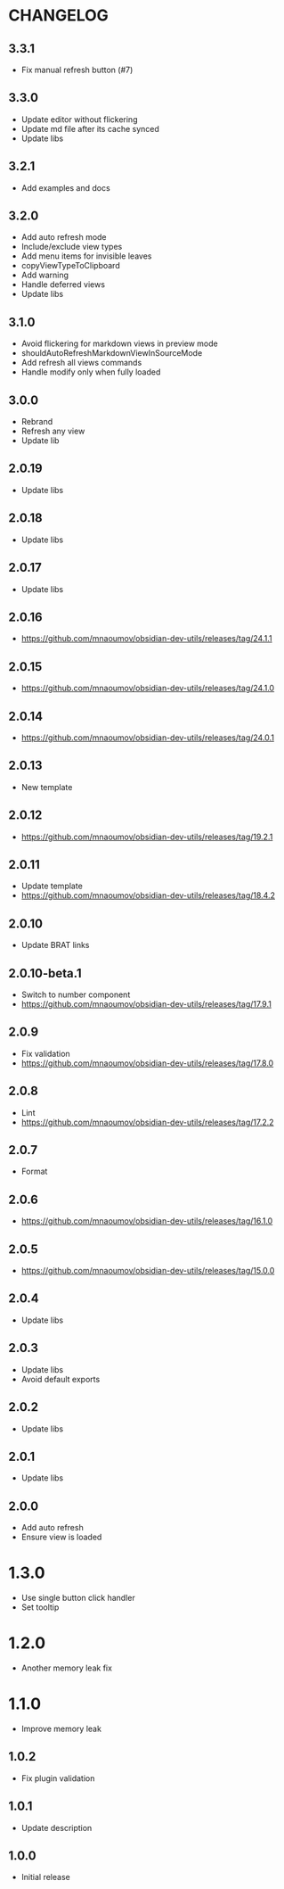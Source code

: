 # CHANGELOG

## 3.3.1

- Fix manual refresh button (#7)

## 3.3.0

- Update editor without flickering
- Update md file after its cache synced
- Update libs

## 3.2.1

- Add examples and docs

## 3.2.0

- Add auto refresh mode
- Include/exclude view types
- Add menu items for invisible leaves
- copyViewTypeToClipboard
- Add warning
- Handle deferred views
- Update libs

## 3.1.0

- Avoid flickering for markdown views in preview mode
- shouldAutoRefreshMarkdownViewInSourceMode
- Add refresh all views commands
- Handle modify only when fully loaded

## 3.0.0

- Rebrand
- Refresh any view
- Update lib

## 2.0.19

- Update libs

## 2.0.18

- Update libs

## 2.0.17

- Update libs

## 2.0.16

- https://github.com/mnaoumov/obsidian-dev-utils/releases/tag/24.1.1

## 2.0.15

- https://github.com/mnaoumov/obsidian-dev-utils/releases/tag/24.1.0

## 2.0.14

- https://github.com/mnaoumov/obsidian-dev-utils/releases/tag/24.0.1

## 2.0.13

- New template

## 2.0.12

- https://github.com/mnaoumov/obsidian-dev-utils/releases/tag/19.2.1

## 2.0.11

- Update template
- https://github.com/mnaoumov/obsidian-dev-utils/releases/tag/18.4.2

## 2.0.10

- Update BRAT links

## 2.0.10-beta.1

- Switch to number component
- https://github.com/mnaoumov/obsidian-dev-utils/releases/tag/17.9.1

## 2.0.9

- Fix validation
- https://github.com/mnaoumov/obsidian-dev-utils/releases/tag/17.8.0

## 2.0.8

- Lint
- https://github.com/mnaoumov/obsidian-dev-utils/releases/tag/17.2.2

## 2.0.7

- Format

## 2.0.6

- https://github.com/mnaoumov/obsidian-dev-utils/releases/tag/16.1.0

## 2.0.5

- https://github.com/mnaoumov/obsidian-dev-utils/releases/tag/15.0.0

## 2.0.4

- Update libs

## 2.0.3

- Update libs
- Avoid default exports

## 2.0.2

- Update libs

## 2.0.1

- Update libs

## 2.0.0

- Add auto refresh
- Ensure view is loaded

# 1.3.0

- Use single button click handler
- Set tooltip

# 1.2.0

- Another memory leak fix

# 1.1.0

- Improve memory leak

## 1.0.2

- Fix plugin validation

## 1.0.1

- Update description

## 1.0.0

- Initial release
